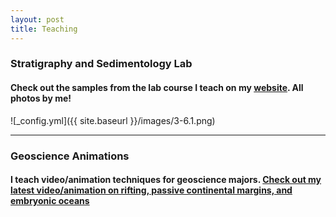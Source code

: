 ```yaml
---
layout: post
title: Teaching
---
```

### Stratigraphy and Sedimentology Lab
#### Check out the samples from the lab course I teach on my [website](https://labs.utdallas.edu/geosamples). All photos by me!
![_config.yml]({{ site.baseurl }}/images/3-6.1.png)

----
### Geoscience Animations 
#### I teach video/animation techniques for geoscience majors. [Check out my latest video/animation on rifting, passive continental margins, and embryonic oceans](https://www.youtube.com/watch?v=HQqrfIVkctM&t=60s) 


